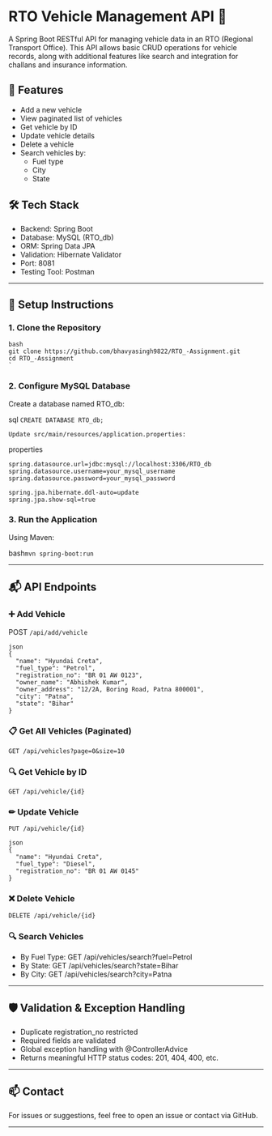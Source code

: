 # RTO Vehicle Management API 🚗

A Spring Boot RESTful API for managing vehicle data in an RTO (Regional Transport Office). This API allows basic CRUD operations for vehicle records, along with additional features like search and integration for challans and insurance information.

## 🚀 Features

- Add a new vehicle
- View paginated list of vehicles
- Get vehicle by ID
- Update vehicle details
- Delete a vehicle
- Search vehicles by:
  - Fuel type
  - City
  - State
## 🛠 Tech Stack

- Backend: Spring Boot
- Database: MySQL (RTO_db)
- ORM: Spring Data JPA
- Validation: Hibernate Validator
- Port: 8081
- Testing Tool: Postman

---

## 🔧 Setup Instructions

### 1. Clone the Repository
```
bash
git clone https://github.com/bhavyasingh9822/RTO_-Assignment.git
cd RTO_-Assignment
`
```

### 2. Configure MySQL Database

Create a database named RTO_db:

sql
``CREATE DATABASE RTO_db;``

```
Update src/main/resources/application.properties:
```

properties
```
spring.datasource.url=jdbc:mysql://localhost:3306/RTO_db
spring.datasource.username=your_mysql_username
spring.datasource.password=your_mysql_password
```
```
spring.jpa.hibernate.ddl-auto=update
spring.jpa.show-sql=true
```

### 3. Run the Application

Using Maven:

bash``
mvn spring-boot:run
``

---

## 📬 API Endpoints

### ➕ Add Vehicle

POST ``/api/add/vehicle
``
```
json
{
  "name": "Hyundai Creta",
  "fuel_type": "Petrol",
  "registration_no": "BR 01 AW 0123",
  "owner_name": "Abhishek Kumar",
  "owner_address": "12/2A, Boring Road, Patna 800001",
  "city": "Patna",
  "state": "Bihar"
}
```

### 📋 Get All Vehicles (Paginated)

``GET /api/vehicles?page=0&size=10``

### 🔍 Get Vehicle by ID

``GET /api/vehicle/{id}``

### ✏ Update Vehicle

``PUT /api/vehicle/{id}``
```
json
{
  "name": "Hyundai Creta",
  "fuel_type": "Diesel",
  "registration_no": "BR 01 AW 0145"
}
```


### ❌ Delete Vehicle

``DELETE /api/vehicle/{id}``

### 🔍 Search Vehicles

* By Fuel Type: GET /api/vehicles/search?fuel=Petrol
* By State: GET /api/vehicles/search?state=Bihar
* By City: GET /api/vehicles/search?city=Patna

---

## 🛡 Validation & Exception Handling

* Duplicate registration_no restricted
* Required fields are validated
* Global exception handling with @ControllerAdvice
* Returns meaningful HTTP status codes: 201, 404, 400, etc.

---
## 📫 Contact

For issues or suggestions, feel free to open an issue or contact via GitHub.

---
